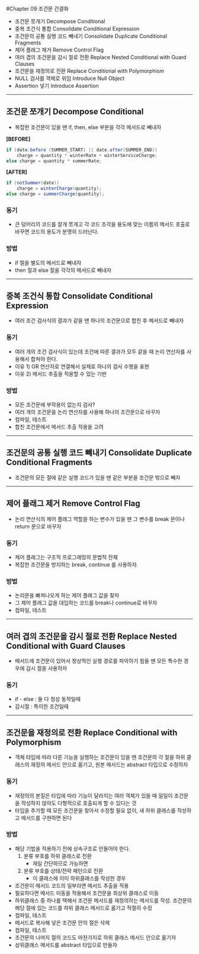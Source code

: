 #Chapter 09 조건문 간결화
- 조건문 쪼개기 Decompose Conditional
- 중복 조건식 통합 Consolidate Conditional Expression
- 조건문의 공통 실행 코드 빼내기 Consolidate Duplicate Conditional Fragments
- 제어 플래그 제거 Remove Control Flag
- 여러 겹의 조건문을 감시 절로 전환 Replace Nested Conditional with Guard Clauses
- 조건문을 재정의로 전환 Replace Conditional with Polymorphism
- NULL 검사를 객체로 위임 Introduce Null Object
- Assertion 넣기 Introduce Assertion

---
## 조건문 쪼개기 Decompose Conditional
- 복잡한 조건문이 있을 땐 if, then, else 부분을 각각 메서드로 빼내자

**[BEFORE]**
```java
if (date.before (SUMMER_START) || date.after(SUMMER_END))
    charge = quantity * winterRate + winterServiceCharge;
else charge = quantity * summerRate;
```
**[AFTER]**
```java
if (notSummer(date))
    charge = winterCharge(quantity);
else charge = summerCharge(quantity);
```

### 동기
- 큰 덩어리의 코드를 잘개 쪼개고 각 코드 조각을 용도에 맞는 이름의 메서드 호출로 바꾸면 코드의 용도가 분명히 드러난다.  

### 방법 
- if 절을 별도의 메서드로 빼내자
- then 절과 else 절을 각각의 메서드로 빼내자  

---
## 중복 조건식 통합 Consolidate Conditional Expression
- 여러 조건 검사식의 결과가 같을 땐 하나의 조건문으로 합친 후 메서드로 빼내자 

### 동기 
- 여러 개의 조건 검사식이 있는데 조건에 따른 결과가 모두 같을 때 논리 연산자를 사용해서 합쳐야 한다.
- 이유 1) OR 연산자로 연결해서 실제로 하나의 검사 수행을 표현
- 이유 2) 메서드 추출을 적용할 수 있는 기반  

### 방법
- 모든 조건문에 부작용이 없는지 검사?
- 여러 개의 조건문을 논리 연산자를 사용해 하나의 조건문으로 바꾸자 
- 컴파일, 테스트
- 합친 조건문에서 메서드 추출 적용을 고려  

---
## 조건문의 공통 실행 코드 빼내기 Consolidate Duplicate Conditional Fragments
- 조건문의 모든 절에 같은 실행 코드가 있을 땐 같은 부분을 조건문 밖으로 빼자  


---
## 제어 플래그 제거 Remove Control Flag
- 논리 연산식의 제어 플래그 역할을 하는 변수가 있을 땐 그 변수를 break 문이나 return 문으로 바꾸자  

### 동기 
- 제어 플래그는 구조적 프로그래밍의 문법적 잔재
- 복잡한 조건문을 방지하는 break, continue 를 사용하자.

### 방법
- 논리문을 빠져나오게 하는 제어 플래그 값을 찾자 
- 그 제어 플래그 값을 대입하는 코드를 break나 continue로 바꾸자
- 컴파일, 테스트

---
## 여러 겹의 조건문을 감시 절로 전환 Replace Nested Conditional with Guard Clauses
- 메서드에 조건문이 있어서 정상적인 실행 경로를 파악하기 힘들 땐 모든 특수한 경우에 감시 절을 사용하자  

### 동기
- if - else : 둘 다 정상 동작일때
- 감시절 : 특이한 조건일때 

---
## 조건문을 재정의로 전환 Replace Conditional with Polymorphism
- 객체 타입에 따라 다른 기능을 실행하는 조건문이 있을 땐 조건문의 각 절을 하위 클래스의 재정의 메서드 안으로 옮기고, 원본 메서드는 abstract 타입으로 수정하자  

### 동기 
- 재정의의 본질은 타입에 따라 기능이 달라지는 여러 객체가 있을 때 일일이 조건문을 작성하지 않아도 다형적으로 호출되게 할 수 있다는 것  
- 타입을 추가할 때 모든 조건문을 찾아서 수정할 필요 없이, 새 하위 클래스를 작성하고 메서드를 구현하면 된다

### 방법 
- 해당 기법을 적용하기 전에 상속구조로 만들어야 한다. 
    1) 분류 부호를 하위 클래스로 전환 
       - 제일 간단하므로 가능하면 
    2) 분류 부호를 상태/전략 패턴으로 전환 
        - 이 클래스에 이미 하위클래스를 작성한 경우
- 조건문이 메서드 코드의 일부라면 메서드 추출을 적용
- 필요하다면 메서드 이동을 적용해서 조건문을 최상위 클래스로 이동
- 하위클래스 중 하나를 택해서 조건문 메서드를 재정의하는 메서드를 작성. 조건문의 해당 절에 있는 코드를 하위 클래스 메서드로 옮기고 적절히 수정
- 컴파일, 테스트 
- 메서드로 복사해 넣은 조건문 안의 절은 삭제
- 컴파일, 테스트
- 조건문의 나머지 절의 코드도 마찬가지로 하위 클래스 메서드 안으로 옮기자 
- 상위클래스 메서드를 abstract 타입으로 만들자 













